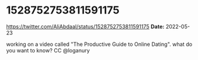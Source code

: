 # 1528752753811591175
https://twitter.com/AliAbdaal/status/1528752753811591175
**Date:** 2022-05-23

working on a video called "The Productive Guide to Online Dating". what do you want to know? CC @loganury
